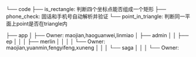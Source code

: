 └── code
    ├── is_rectangle: 判断四个坐标点能否组成一个矩形
    ├── phone_check: 固话和手机号自动解析并验证
    └── point_in_triangle: 判断同一平面上point是否在triangle内

├── app
│   ├── Owner: maojian,haoguanwei,linmiao
│   ├── admin
│   │   ├── ep
│   │   │   ├── merlin
│   │   │   │   └── Owner: maojian,yuanmin,fengyifeng,xuneng
│   │   │   └── saga
│   │   │       └── Owner: 